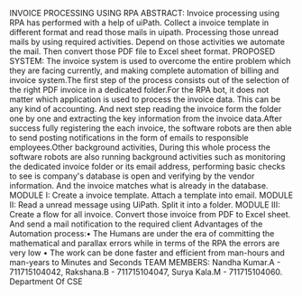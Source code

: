 INVOICE PROCESSING USING RPA
ABSTRACT: Invoice processing using RPA has performed with a help of uiPath. Collect a invoice template in different format and read those mails in uipath. Processing those unread mails by using required activities. Depend on those activities we automate the mail. Then convert those PDF file to Excel sheet format.
PROPOSED SYSTEM: The invoice system is used to overcome the entire problem which they are facing currently, and making complete automation of billing and invoice system.The first step of the process consists out of the selection of the right PDF invoice in a dedicated folder.For the RPA bot, it does not matter which application is used to process the invoice data. This can be any kind of accounting. And next step reading the invoice form the folder one by one and extracting the key information from the invoice data.After success fully registering the each invoice, the software robots are then able to send posting notifications in the form of emails to responsible employees.Other background activities, During this whole process the software robots are also running background activities such as monitoring the dedicated invoice folder or its email address, performing basic checks to see is company's database is open and verifying by the vendor information. And the invoice matches what is already in the database.
MODULE I: Create a invoice template. Attach a template into email. MODULE II: Read a unread message using UiPath. Split it into a folder.
 MODULE III: Create a flow for all invoice. Convert those invoice from PDF to Excel sheet. And send a mail notification to the required client
Advantages of the Automation process:• The Humans are under the era of committing the mathematical and parallax errors while in terms of the RPA the errors are very low • The work can be done faster and efficient from man-hours and man-years to Minutes and Seconds
TEAM MEMBERS: Nandha Kumar.A - 711715104042, Rakshana.B - 711715104047, Surya Kala.M - 711715104060. Department Of CSE

